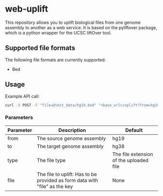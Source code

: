 # web-uplift

This repository allows you to uplift biological files from one genome assembly to another as a web service. It is based on the pyliftover package, which is a python wrapper for the UCSC liftOver tool. 

## Supported file formats

The following file formats are currently supported:

* Bed

## Usage

Example API call:

```bash
curl -X POST -F "file=@test_data/hg19.bed" "<base_url>/uplift?from=hg19&to=hg38&type=bed"
```

### Parameters

| Parameter | Description                                                                | Default                                 |
| --------- | -------------------------------------------------------------------------- | --------------------------------------- |
| from      | The source genome assembly                                                 | hg19                                    |
| to        | The target genome assembly                                                 | hg38                                    |
| type      | The file type                                                              | The file extension of the uploaded file |
| file      | The file to uplift: Has to be provided as form data with "file" as the key | None                                    |